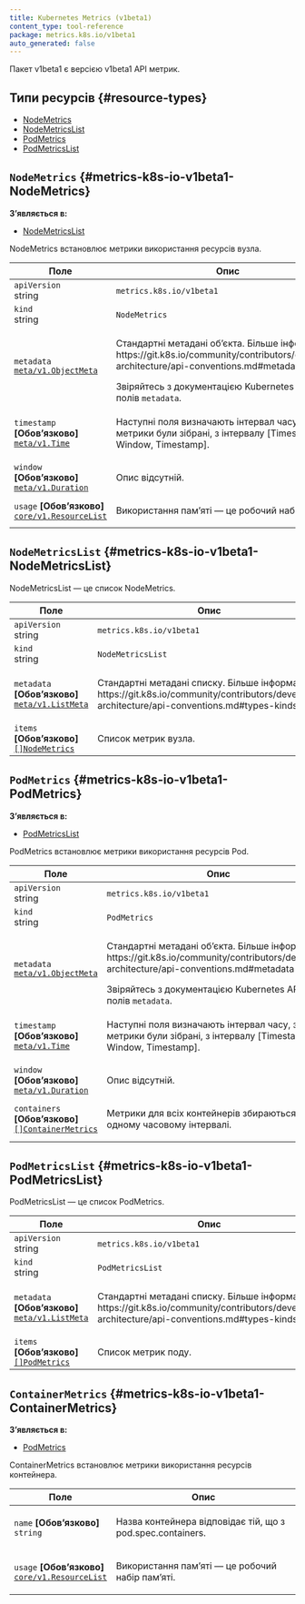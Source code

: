 ```yaml
---
title: Kubernetes Metrics (v1beta1)
content_type: tool-reference
package: metrics.k8s.io/v1beta1
auto_generated: false
---
```

Пакет v1beta1 є версією v1beta1 API метрик.

## Типи ресурсів {#resource-types}

- [NodeMetrics](#metrics-k8s-io-v1beta1-NodeMetrics)
- [NodeMetricsList](#metrics-k8s-io-v1beta1-NodeMetricsList)
- [PodMetrics](#metrics-k8s-io-v1beta1-PodMetrics)
- [PodMetricsList](#metrics-k8s-io-v1beta1-PodMetricsList)

## `NodeMetrics` {#metrics-k8s-io-v1beta1-NodeMetrics}

**Зʼявляється в:**

- [NodeMetricsList](#metrics-k8s-io-v1beta1-NodeMetricsList)

NodeMetrics встановлює метрики використання ресурсів вузла.

<table class="table">
<thead><tr><th width="30%">Поле</th><th>Опис</th></tr></thead>
<tbody>
<tr><td><code>apiVersion</code><br/>string</td><td><code>metrics.k8s.io/v1beta1</code></td></tr>
<tr><td><code>kind</code><br/>string</td><td><code>NodeMetrics</code></td></tr>
<tr><td><code>metadata</code><br/><a href="/uk/docs/reference/generated/kubernetes-api/v1.28/#objectmeta-v1-meta"><code>meta/v1.ObjectMeta</code></a></td>
<td>
   <p>Стандартні метадані обʼєкта. Більше інформації: https://git.k8s.io/community/contributors/devel/sig-architecture/api-conventions.md#metadata</p>
   Звіряйтесь з документацією Kubernetes API для полів <code>metadata</code>.</td>
</tr>
<tr><td><code>timestamp</code> <b>[Обовʼязково]</b><br/><a href="/uk/docs/reference/generated/kubernetes-api/v1.28/#time-v1-meta"><code>meta/v1.Time</code></a></td>
<td>
   <p>Наступні поля визначають інтервал часу, з якого метрики були зібрані, з інтервалу [Timestamp-Window, Timestamp].</p>
</td>
</tr>
<tr><td><code>window</code> <b>[Обовʼязково]</b><br/><a href="https://pkg.go.dev/k8s.io/apimachinery/pkg/apis/meta/v1#Duration"><code>meta/v1.Duration</code></a></td>
<td>
   <span class="text-muted">Опис відсутній.</span></td>
</tr>
<tr><td><code>usage</code> <b>[Обовʼязково]</b><br/><a href="/uk/docs/reference/generated/kubernetes-api/v1.28/#resourcelist-v1-core"><code>core/v1.ResourceList</code></a></td>
<td>
   <p>Використання памʼяті — це робочий набір памʼяті.</p>
</td>
</tr>
</tbody>
</table>

## `NodeMetricsList` {#metrics-k8s-io-v1beta1-NodeMetricsList}

NodeMetricsList — це список NodeMetrics.

<table class="table">
<thead><tr><th width="30%">Поле</th><th>Опис</th></tr></thead>
<tbody>
<tr><td><code>apiVersion</code><br/>string</td><td><code>metrics.k8s.io/v1beta1</code></td></tr>
<tr><td><code>kind</code><br/>string</td><td><code>NodeMetricsList</code></td></tr>
<tr><td><code>metadata</code> <b>[Обовʼязково]</b><br/><a href="/uk/docs/reference/generated/kubernetes-api/v1.28/#listmeta-v1-meta"><code>meta/v1.ListMeta</code></a></td>
<td>
   <p>Стандартні метадані списку. Більше інформації: https://git.k8s.io/community/contributors/devel/sig-architecture/api-conventions.md#types-kinds</p>
</td>
</tr>
<tr><td><code>items</code> <b>[Обовʼязково]</b><br/><a href="#metrics-k8s-io-v1beta1-NodeMetrics"><code>[]NodeMetrics</code></a></td>
<td>
   <p>Список метрик вузла.</p>
</td>
</tr>
</tbody>
</table>

## `PodMetrics` {#metrics-k8s-io-v1beta1-PodMetrics}

**Зʼявляється в:**

- [PodMetricsList](#metrics-k8s-io-v1beta1-PodMetricsList)

PodMetrics встановлює метрики використання ресурсів Pod.

<table class="table">
<thead><tr><th width="30%">Поле</th><th>Опис</th></tr></thead>
<tbody>
<tr><td><code>apiVersion</code><br/>string</td><td><code>metrics.k8s.io/v1beta1</code></td></tr>
<tr><td><code>kind</code><br/>string</td><td><code>PodMetrics</code></td></tr>
<tr><td><code>metadata</code><br/><a href="/uk/docs/reference/generated/kubernetes-api/v1.28/#objectmeta-v1-meta"><code>meta/v1.ObjectMeta</code></a></td>
<td>
   <p>Стандартні метадані обʼєкта. Більше інформації: https://git.k8s.io/community/contributors/devel/sig-architecture/api-conventions.md#metadata</p>
   Звіряйтесь з документацією Kubernetes API для полів <code>metadata</code>.</td>
</tr>
<tr><td><code>timestamp</code> <b>[Обовʼязково]</b><br/><a href="/uk/docs/reference/generated/kubernetes-api/v1.28/#time-v1-meta"><code>meta/v1.Time</code></a></td>
<td>
   <p>Наступні поля визначають інтервал часу, з якого метрики були зібрані, з інтервалу [Timestamp-Window, Timestamp].</p>
</td>
</tr>
<tr><td><code>window</code> <b>[Обовʼязково]</b><br/><a href="https://pkg.go.dev/k8s.io/apimachinery/pkg/apis/meta/v1#Duration"><code>meta/v1.Duration</code></a></td>
<td>
   <span class="text-muted">Опис відсутній.</span></td>
</tr>
<tr><td><code>containers</code> <b>[Обовʼязково]</b><br/><a href="#metrics-k8s-io-v1beta1-ContainerMetrics"><code>[]ContainerMetrics</code></a></td>
<td>
   <p>Метрики для всіх контейнерів збираються в одному часовому інтервалі.</p>
</td>
</tr>
</tbody>
</table>

## `PodMetricsList` {#metrics-k8s-io-v1beta1-PodMetricsList}

PodMetricsList — це список PodMetrics.

<table class="table">
<thead><tr><th width="30%">Поле</th><th>Опис</th></tr></thead>
<tbody>
<tr><td><code>apiVersion</code><br/>string</td><td><code>metrics.k8s.io/v1beta1</code></td></tr>
<tr><td><code>kind</code><br/>string</td><td><code>PodMetricsList</code></td></tr>
<tr><td><code>metadata</code> <b>[Обовʼязково]</b><br/><a href="/uk/docs/reference/generated/kubernetes-api/v1.28/#listmeta-v1-meta"><code>meta/v1.ListMeta</code></a></td>
<td>
   <p>Стандартні метадані списку. Більше інформації: https://git.k8s.io/community/contributors/devel/sig-architecture/api-conventions.md#types-kinds</p>
</td>
</tr>
<tr><td><code>items</code> <b>[Обовʼязково]</b><br/><a href="#metrics-k8s-io-v1beta1-PodMetrics"><code>[]PodMetrics</code></a></td>
<td>
   <p>Список метрик поду.</p>
</td>
</tr>
</tbody>
</table>

## `ContainerMetrics` {#metrics-k8s-io-v1beta1-ContainerMetrics}

**Зʼявляється в:**

- [PodMetrics](#metrics-k8s-io-v1beta1-PodMetrics)

ContainerMetrics встановлює метрики використання ресурсів контейнера.

<table class="table">
<thead><tr><th width="30%">Поле</th><th>Опис</th></tr></thead>
<tbody>
<tr><td><code>name</code> <b>[Обовʼязково]</b><br/><code>string</code></td>
<td>
   <p>Назва контейнера відповідає тій, що з pod.spec.containers.</p>
</td>
</tr>
<tr><td><code>usage</code> <b>[Обовʼязково]</b><br/><a href="/uk/docs/reference/generated/kubernetes-api/v1.28/#resourcelist-v1-core"><code>core/v1.ResourceList</code></a></td>
<td>
   <p>Використання памʼяті — це робочий набір памʼяті.</p>
</td>
</tr>
</tbody>
</table>